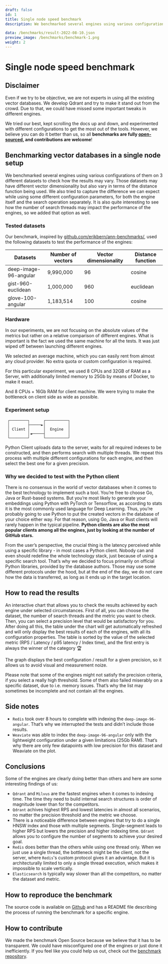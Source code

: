 ```yaml
---
draft: false
id: 1
title: Single node speed benchmark
description: We benchmarked several engines using various configurations of them on 3 different datasets to check how the results may vary. Those datasets may have different vector dimensionality but also vary in terms of the distance function being used. We also tried to capture the difference we can expect while using some different configuration parameters, for both the engine itself and the search operation separately. It is also quite interesting to see how the number of search threads may impact the performance of the engines, so we added that option as well.

data: /benchmarks/result-2022-08-10.json
preview_image: /benchmarks/benchmark-1.png
weight: 2
---
```


# Single node speed benchmark

## Disclaimer

Even if we try to be objective, we are not experts in using all the existing vector databases.
We develop Qdrant and try to make it stand out from the crowd.
Due to that, we could have missed some important tweaks in different engines.

We tried our best, kept scrolling the docs up and down, and experimented with different configurations to get the most out of the tools. However, we believe you can do it better than us, so all **benchmarks are fully [open-sourced](https://github.com/qdrant/vector-db-benchmark), and contributions are welcome**!


## Benchmarking vector databases in a single node setup

We benchmarked several engines using various configurations of them on 3 different datasets to check how the results may vary.
Those datasets may have different vector dimensionality but also vary in terms of the distance function being used.
We also tried to capture the difference we can expect while using some different configuration parameters, for both the engine itself and the search operation separately.
It is also quite interesting to see how the number of search threads may impact the performance of the engines, so we added that option as well.


### Tested datasets

Our benchmark, inspired by [github.com/erikbern/ann-benchmarks/](https://github.com/erikbern/ann-benchmarks/), used the following datasets to test the performance of the engines:


| Datasets              | Number of vectors | Vector dimensionality | Distance function |
|-----------------------|-------------------|-----------------------|-------------------|
| deep-image-96-angular | 9,990,000         | 96                    | cosine            |
| gist-960-euclidean    | 1,000,000         | 960                   | euclidean         |
| glove-100-angular     | 1,183,514         | 100                   | cosine            |

### Hardware

In our experiments, we are not focusing on the absolute values of the metrics but rather on a relative comparison of different engines.
What is important is the fact we used the same machine for all the tests.
It was just wiped off between launching different engines. 

We selected an average machine, which you can easily rent from almost any cloud provider. No extra quota or custom configuration is required.

For this particular experiment, we used 8 CPUs and 32GB of RAM as a Server, with additionally limited memory to 25Gb by means of Docker, to make it exact.

And 8 CPUs + 16Gb RAM for client machine. We were trying to make the bottleneck on client side as wide as possible.



### Experiment setup

```
 ┌────────┐      ┌──────────┐
 │        ├─────►│          │
 │ Client │      │  Engine  │
 │        │◄─────┤          │
 └────────┘      └──────────┘
```

Python Client uploads data to the server, waits for all required indexes to be constructed, and then performs search with multiple threads. We repeat this process with multiple different configurations for each engine, and then select the best one for a given precision.

### Why we decided to test with the Python client


There is no consensus in the world of vector databases when it comes to the best technology to implement such a tool.
You’re free to choose Go, Java or Rust-based systems.
But you’re most likely to generate your embeddings using Python with PyTorch or Tensorflow, as according to stats it is the most commonly used language for Deep Learning.
Thus, you’re probably going to use Python to put the created vectors in the database of your choice either way.
For that reason, using Go, Java or Rust clients will rarely happen in the typical pipeline.
**Python clients are also the most popular clients among all the engines, just by looking at the number of GitHub stars.**

From the user’s perspective, the crucial thing is the latency perceived while using a specific library - in most cases a Python client.
Nobody can and even should redefine the whole technology stack, just because of using a specific search tool.
That’s why we decided to focus primarily on official Python libraries, provided by the database authors.
Those may use some different protocols under the hood, but at the end of the day, we do not care how the data is transferred, as long as it ends up in the target location.


## How to read the results

An interactive chart that allows you to check the results achieved by each engine under selected circumstances.
First of all, you can choose the dataset, the number of search threads and the metric you want to check.
Then, you can select a precision level that would be satisfactory for you.
After doing all this, the table under the chart will get automatically refreshed and will only display the best results of each of the engines, with all its configuration properties.
The table is sorted by the value of the selected metric (RPS / Latency / p95 latency / Index time), and the first entry is always the winner of the category 🏆

The graph displays the best configuration / result for a given precision, so it allows us to avoid visual and measurement noize.  

Please note that some of the engines might not satisfy the precision criteria, if you select a really high threshold. Some of them also failed miserably on a specific dataset, due to i.e. memory issues. That’s why the list may sometimes be incomplete and not contain all the engines.

## Side notes

* `Redis` took over 8 hours to complete with indexing the `deep-image-96-angular`. That’s why we interrupted the tests and didn’t include those results.
* `Weaviate` was able to index the `deep-image-96-angular` only with the lightweight configuration under a given limitations (25Gb RAM). That’s why there are only few datapoints with low precision for this dataset and Weaviate on the plot.

## Conclusions

Some of the engines are clearly doing better than others and here are some interesting findings of us:

* `Qdrant` and `Milvus` are the fastest engines when it comes to indexing time. The time they need to build internal search structures is order of magnitude lower than for the competitors.
* `Qdrant` achives highest RPS and lowest latencies in almost all scenarios, no matter the precision threshold and the metric we choose.
* There is a noticeable difference between engines that try to do a single HNSW index and those with multiple segments. Single-segment leads to higher RPS but lowers the precision and higher indexing time. `Qdrant` allows you to configure the number of segments to achieve your desired goal.
* `Redis` does better than the others while using one thread only. When we just use a single thread, the bottleneck might be the client, not the server, where `Redis`'s custom protocol gives it an advantage. But it is architecturally limited to only a single thread execution, which makes it impossible to scale vertically. 
* `Elasticsearch` is typically way slower than all the competitors, no matter the dataset and metric.

## How to reproduce the benchmark

The source code is available on [Github](https://github.com/qdrant/vector-db-benchmark) and has a README file describing the process of running the benchmark for a specific engine.

## How to contribute

We made the benchmark Open Source because we believe that it has to be transparent. We could have misconfigured one of the engines or just done it inefficiently. If you feel like you could help us out, check out the [benchmark repository](https://github.com/qdrant/vector-db-benchmark).

